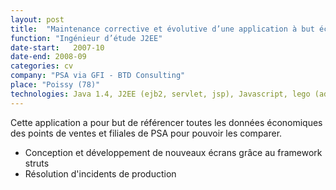 ```yaml
---
layout: post
title:  "Maintenance corrective et évolutive d’une application à but économique"
function: "Ingénieur d’étude J2EE"
date-start:   2007-10
date-end: 2008-09
categories: cv
company: "PSA via GFI - BTD Consulting"
place: "Poissy (78)" 
technologies: Java 1.4, J2EE (ejb2, servlet, jsp), Javascript, lego (adaptation de struts), JBoss, WebSphere, ZOS, DB2, Eclipse
---
```

Cette application a pour but de référencer toutes les données économiques des points de ventes et filiales de PSA pour pouvoir les comparer.
<ul><li>
Conception et développement de nouveaux écrans grâce au framework struts 
</li><li>
Résolution d'incidents de production 
</li></ul>